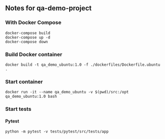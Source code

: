 ## Notes for qa-demo-project

### With Docker Compose

```
docker-compose build
docker-compose up -d
docker-compose down
```

### Build Docker container

```
docker build -t qa_demo_ubuntu:1.0 -f ./dockerfiles/Dockerfile.ubuntu .
```

### Start container

```
docker run -it --name qa_demo_ubuntu -v $(pwd)/src:/opt qa_demo_ubuntu:1.0 bash
```

### Start tests

#### Pytest
```
python -m pytest -v tests/pytest/src/tests/app
```
